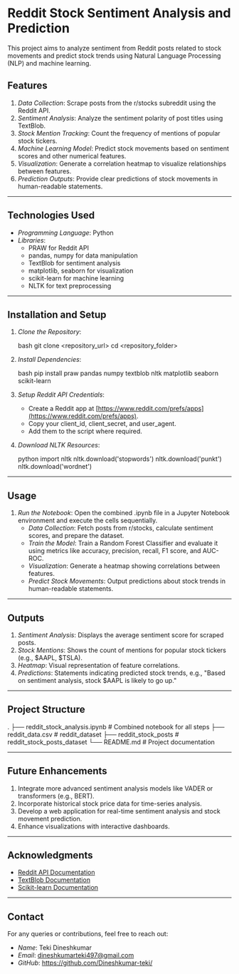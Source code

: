 # Reddit Stock Sentiment Analysis and Prediction

This project aims to analyze sentiment from Reddit posts related to stock movements and predict stock trends using Natural Language Processing (NLP) and machine learning.

## Features

1. *Data Collection*: Scrape posts from the r/stocks subreddit using the Reddit API.
2. *Sentiment Analysis*: Analyze the sentiment polarity of post titles using TextBlob.
3. *Stock Mention Tracking*: Count the frequency of mentions of popular stock tickers.
4. *Machine Learning Model*: Predict stock movements based on sentiment scores and other numerical features.
5. *Visualization*: Generate a correlation heatmap to visualize relationships between features.
6. *Prediction Outputs*: Provide clear predictions of stock movements in human-readable statements.

---

## Technologies Used

- *Programming Language*: Python
- *Libraries*:
  - PRAW for Reddit API
  - pandas, numpy for data manipulation
  - TextBlob for sentiment analysis
  - matplotlib, seaborn for visualization
  - scikit-learn for machine learning
  - NLTK for text preprocessing

---

## Installation and Setup

1. *Clone the Repository*:

   bash
   git clone <repository_url>
   cd <repository_folder>
   

2. *Install Dependencies*:

   bash
   pip install praw pandas numpy textblob nltk matplotlib seaborn scikit-learn
   

3. *Setup Reddit API Credentials*:

   - Create a Reddit app at [https://www.reddit.com/prefs/apps](https://www.reddit.com/prefs/apps).
   - Copy your client_id, client_secret, and user_agent.
   - Add them to the script where required.

4. *Download NLTK Resources*:

   python
   import nltk
   nltk.download('stopwords')
   nltk.download('punkt')
   nltk.download('wordnet')
   

---

## Usage

1. *Run the Notebook*: Open the combined .ipynb file in a Jupyter Notebook environment and execute the cells sequentially.
   - *Data Collection*: Fetch posts from r/stocks, calculate sentiment scores, and prepare the dataset.
   - *Train the Model*: Train a Random Forest Classifier and evaluate it using metrics like accuracy, precision, recall, F1 score, and AUC-ROC.
   - *Visualization*: Generate a heatmap showing correlations between features.
   - *Predict Stock Movements*: Output predictions about stock trends in human-readable statements.

---

## Outputs

1. *Sentiment Analysis*: Displays the average sentiment score for scraped posts.
2. *Stock Mentions*: Shows the count of mentions for popular stock tickers (e.g., \$AAPL, \$TSLA).
3. *Heatmap*: Visual representation of feature correlations.
4. *Predictions*: Statements indicating predicted stock trends, e.g., "Based on sentiment analysis, stock \$AAPL is likely to go up."

---

## Project Structure


.
├── reddit_stock_analysis.ipynb # Combined notebook for all steps
├── reddit_data.csv # reddit_dataset
├── reddit_stock_posts # reddit_stock_posts_dataset
└── README.md                  # Project documentation


---

## Future Enhancements

1. Integrate more advanced sentiment analysis models like VADER or transformers (e.g., BERT).
2. Incorporate historical stock price data for time-series analysis.
3. Develop a web application for real-time sentiment analysis and stock movement prediction.
4. Enhance visualizations with interactive dashboards.

---

## Acknowledgments

- [Reddit API Documentation](https://www.reddit.com/dev/api/)
- [TextBlob Documentation](https://textblob.readthedocs.io/en/dev/)
- [Scikit-learn Documentation](https://scikit-learn.org/stable/)

---

## Contact

For any queries or contributions, feel free to reach out:

- *Name*: Teki Dineshkumar
- *Email*: dineshkumarteki497@gmail.com
- *GitHub*: https://github.com/Dineshkumar-teki/
